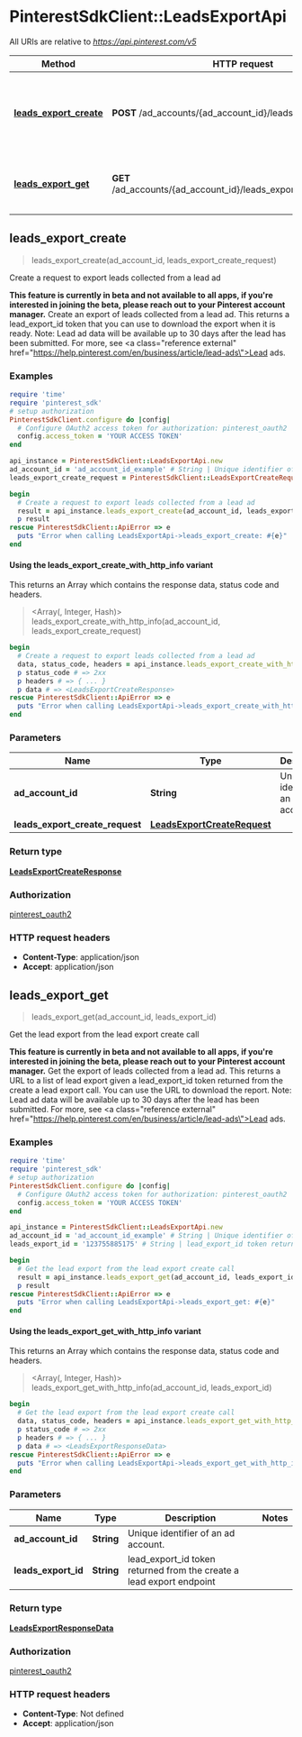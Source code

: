 # PinterestSdkClient::LeadsExportApi

All URIs are relative to *https://api.pinterest.com/v5*

| Method | HTTP request | Description |
| ------ | ------------ | ----------- |
| [**leads_export_create**](LeadsExportApi.md#leads_export_create) | **POST** /ad_accounts/{ad_account_id}/leads_export | Create a request to export leads collected from a lead ad |
| [**leads_export_get**](LeadsExportApi.md#leads_export_get) | **GET** /ad_accounts/{ad_account_id}/leads_export/{leads_export_id} | Get the lead export from the lead export create call |


## leads_export_create

> <LeadsExportCreateResponse> leads_export_create(ad_account_id, leads_export_create_request)

Create a request to export leads collected from a lead ad

<strong>This feature is currently in beta and not available to all apps, if you're interested in joining the beta, please reach out to your Pinterest account manager.</strong>  Create an export of leads collected from a lead ad. This returns a lead_export_id  token that you can use to download the export when it is ready.  Note: Lead ad data will be available up to 30 days after the lead has been submitted.  For more, see <a class=\"reference external\" href=\"https://help.pinterest.com/en/business/article/lead-ads\">Lead ads</a>.

### Examples

```ruby
require 'time'
require 'pinterest_sdk'
# setup authorization
PinterestSdkClient.configure do |config|
  # Configure OAuth2 access token for authorization: pinterest_oauth2
  config.access_token = 'YOUR ACCESS TOKEN'
end

api_instance = PinterestSdkClient::LeadsExportApi.new
ad_account_id = 'ad_account_id_example' # String | Unique identifier of an ad account.
leads_export_create_request = PinterestSdkClient::LeadsExportCreateRequest.new({start_date: '2020-12-20', end_date: '2020-12-20', ad_id: '687201361754'}) # LeadsExportCreateRequest | 

begin
  # Create a request to export leads collected from a lead ad
  result = api_instance.leads_export_create(ad_account_id, leads_export_create_request)
  p result
rescue PinterestSdkClient::ApiError => e
  puts "Error when calling LeadsExportApi->leads_export_create: #{e}"
end
```

#### Using the leads_export_create_with_http_info variant

This returns an Array which contains the response data, status code and headers.

> <Array(<LeadsExportCreateResponse>, Integer, Hash)> leads_export_create_with_http_info(ad_account_id, leads_export_create_request)

```ruby
begin
  # Create a request to export leads collected from a lead ad
  data, status_code, headers = api_instance.leads_export_create_with_http_info(ad_account_id, leads_export_create_request)
  p status_code # => 2xx
  p headers # => { ... }
  p data # => <LeadsExportCreateResponse>
rescue PinterestSdkClient::ApiError => e
  puts "Error when calling LeadsExportApi->leads_export_create_with_http_info: #{e}"
end
```

### Parameters

| Name | Type | Description | Notes |
| ---- | ---- | ----------- | ----- |
| **ad_account_id** | **String** | Unique identifier of an ad account. |  |
| **leads_export_create_request** | [**LeadsExportCreateRequest**](LeadsExportCreateRequest.md) |  |  |

### Return type

[**LeadsExportCreateResponse**](LeadsExportCreateResponse.md)

### Authorization

[pinterest_oauth2](../README.md#pinterest_oauth2)

### HTTP request headers

- **Content-Type**: application/json
- **Accept**: application/json


## leads_export_get

> <LeadsExportResponseData> leads_export_get(ad_account_id, leads_export_id)

Get the lead export from the lead export create call

<strong>This feature is currently in beta and not available to all apps, if you're interested in joining the beta, please reach out to your Pinterest account manager.</strong>  Get the export of leads collected from a lead ad. This returns a URL to a list of lead export given a lead_export_id token returned from the create a lead export call. You can use the URL to download the report.  Note: Lead ad data will be available up to 30 days after the lead has been submitted.  For more, see <a class=\"reference external\" href=\"https://help.pinterest.com/en/business/article/lead-ads\">Lead ads</a>.

### Examples

```ruby
require 'time'
require 'pinterest_sdk'
# setup authorization
PinterestSdkClient.configure do |config|
  # Configure OAuth2 access token for authorization: pinterest_oauth2
  config.access_token = 'YOUR ACCESS TOKEN'
end

api_instance = PinterestSdkClient::LeadsExportApi.new
ad_account_id = 'ad_account_id_example' # String | Unique identifier of an ad account.
leads_export_id = '123755885175' # String | lead_export_id token returned from the create a lead export endpoint

begin
  # Get the lead export from the lead export create call
  result = api_instance.leads_export_get(ad_account_id, leads_export_id)
  p result
rescue PinterestSdkClient::ApiError => e
  puts "Error when calling LeadsExportApi->leads_export_get: #{e}"
end
```

#### Using the leads_export_get_with_http_info variant

This returns an Array which contains the response data, status code and headers.

> <Array(<LeadsExportResponseData>, Integer, Hash)> leads_export_get_with_http_info(ad_account_id, leads_export_id)

```ruby
begin
  # Get the lead export from the lead export create call
  data, status_code, headers = api_instance.leads_export_get_with_http_info(ad_account_id, leads_export_id)
  p status_code # => 2xx
  p headers # => { ... }
  p data # => <LeadsExportResponseData>
rescue PinterestSdkClient::ApiError => e
  puts "Error when calling LeadsExportApi->leads_export_get_with_http_info: #{e}"
end
```

### Parameters

| Name | Type | Description | Notes |
| ---- | ---- | ----------- | ----- |
| **ad_account_id** | **String** | Unique identifier of an ad account. |  |
| **leads_export_id** | **String** | lead_export_id token returned from the create a lead export endpoint |  |

### Return type

[**LeadsExportResponseData**](LeadsExportResponseData.md)

### Authorization

[pinterest_oauth2](../README.md#pinterest_oauth2)

### HTTP request headers

- **Content-Type**: Not defined
- **Accept**: application/json

